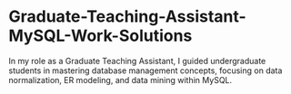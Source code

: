 # Graduate-Teaching-Assistant-MySQL-Work-Solutions
In my role as a Graduate Teaching Assistant, I guided undergraduate students in mastering database management concepts, focusing on data normalization, ER modeling, and data mining within MySQL.

